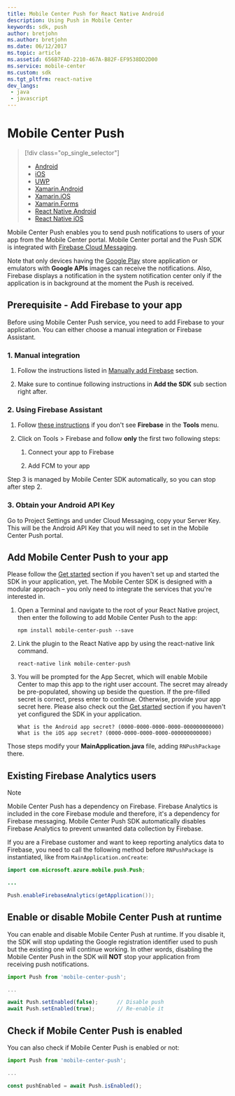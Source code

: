 ```yaml
---
title: Mobile Center Push for React Native Android
description: Using Push in Mobile Center
keywords: sdk, push
author: bretjohn
ms.author: bretjohn
ms.date: 06/12/2017
ms.topic: article
ms.assetid: 656B7FAD-2210-467A-B82F-EF9538DD2D00
ms.service: mobile-center
ms.custom: sdk
ms.tgt_pltfrm: react-native
dev_langs:
 - java
 - javascript
---
```


# Mobile Center Push

> [!div class="op_single_selector"]
> * [Android](android.md)
> * [iOS](ios.md)
> * [UWP](uwp.md)
> * [Xamarin.Android](xamarin-android.md)
> * [Xamarin.iOS](xamarin-ios.md)
> * [Xamarin.Forms](xamarin-forms.md)
> * [React Native Android](react-native-android.md)
> * [React Native iOS](react-native-ios.md)

Mobile Center Push enables you to send push notifications to users of your app from the Mobile Center portal. Mobile Center portal and the Push SDK is integrated with [Firebase Cloud Messaging](https://firebase.google.com/docs/cloud-messaging/).

Note that only devices having the [Google Play](https://play.google.com) store application or emulators with **Google APIs** images can receive the notifications. Also, Firebase displays a notification in the system notification center only if the application is in background at the moment the Push is received.

## Prerequisite - Add Firebase to your app

Before using Mobile Center Push service, you need to add Firebase to your application. You can either choose a manual integration or Firebase Assistant.

### 1. Manual integration

1. Follow the instructions listed in [Manually add Firebase](https://firebase.google.com/docs/android/setup#manually_add_firebase) section.

2. Make sure to continue following instructions in **Add the SDK** sub section right after.

### 2. Using Firebase Assistant

1. Follow [these instructions](https://developer.android.com/studio/write/firebase.html) if you don't see **Firebase** in the **Tools** menu.

2. Click on Tools > Firebase and follow **only** the first two following steps:

    1. Connect your app to Firebase

    2. Add FCM to your app

Step 3 is managed by Mobile Center SDK automatically, so you can stop after step 2.

### 3. Obtain your Android API Key
Go to Project Settings and under Cloud Messaging, copy your Server Key. This will be the Android API Key that you will need to set in the Mobile Center Push portal.

## Add Mobile Center Push to your app

Please follow the [Get started](~/sdk/getting-started/react-native.md) section if you haven't set up and started the SDK in your application, yet.
The Mobile Center SDK is designed with a modular approach – you only need to integrate the services that you're interested in.

1. Open a Terminal and navigate to the root of your React Native project, then enter the following to add Mobile Center Push to the app:

    ```
    npm install mobile-center-push --save
    ```

2. Link the plugin to the React Native app by using the react-native link command.

    ```
    react-native link mobile-center-push
    ```

3. You will be prompted for the App Secret, which will enable Mobile Center to map this app to the right user account. The secret may already be pre-populated, showing up beside the question. If the pre-filled secret is correct, press enter to continue. Otherwise, provide your app secret here. Please also check out the [Get started](~/sdk/getting-started/ios.md) section if you haven't yet configured the SDK in your application.

    ```
    What is the Android app secret? (0000-0000-0000-0000-000000000000)
    What is the iOS app secret? (0000-0000-0000-0000-000000000000)
    ```

Those steps modify your **MainApplication.java** file, adding `RNPushPackage` there.

## Existing Firebase Analytics users

>[!NOTE]
>Mobile Center Push has a dependency on Firebase. Firebase Analytics is included in the core Firebase module and therefore, it's a dependency for Firebase messaging. Mobile Center Push SDK automatically disables Firebase Analytics to prevent unwanted data collection by Firebase.

If you are a Firebase customer and want to keep reporting analytics data to Firebase, you need to call the following method before `RNPushPackage` is instantiated, like from `MainApplication.onCreate`:

```java
import com.microsoft.azure.mobile.push.Push;

...

Push.enableFirebaseAnalytics(getApplication());
```

## Enable or disable Mobile Center Push at runtime

You can enable and disable Mobile Center Push at runtime. If you disable it, the SDK will stop updating the Google registration identifier used to push but the existing one will continue working. In other words, disabling the Mobile Center Push in the SDK will **NOT** stop your application from receiving push notifications.


```javascript
import Push from 'mobile-center-push';

...

await Push.setEnabled(false);      // Disable push
await Push.setEnabled(true);       // Re-enable it
```

## Check if Mobile Center Push is enabled

You can also check if Mobile Center Push is enabled or not:

```javascript
import Push from 'mobile-center-push';

...

const pushEnabled = await Push.isEnabled();
```
